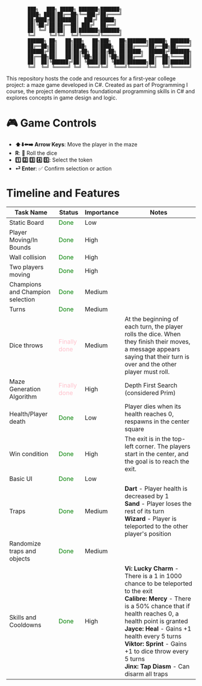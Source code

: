 
            ███╗   ███╗ █████╗ ███████╗███████╗                          
            ████╗ ████║██╔══██╗╚══███╔╝██╔════╝                          
            ██╔████╔██║███████║  ███╔╝ █████╗                            
            ██║╚██╔╝██║██╔══██║ ███╔╝  ██╔══╝                            
            ██║ ╚═╝ ██║██║  ██║███████╗███████╗                          
            ╚═╝     ╚═╝╚═╝  ╚═╝╚══════╝╚══════╝                          
            ██████╗ ██╗   ██╗███╗   ██╗███╗   ██╗███████╗██████╗ ███████╗
            ██╔══██╗██║   ██║████╗  ██║████╗  ██║██╔════╝██╔══██╗██╔════╝
            ██████╔╝██║   ██║██╔██╗ ██║██╔██╗ ██║█████╗  ██████╔╝███████╗
            ██╔══██╗██║   ██║██║╚██╗██║██║╚██╗██║██╔══╝  ██╔══██╗╚════██║
            ██║  ██║╚██████╔╝██║ ╚████║██║ ╚████║███████╗██║  ██║███████║
            ╚═╝  ╚═╝ ╚═════╝ ╚═╝  ╚═══╝╚═╝  ╚═══╝╚══════╝╚═╝  ╚═╝╚══════╝
This repository hosts the code and resources for a first-year college project: a maze game developed in C#. Created as part of Programming I course, the project demonstrates foundational programming skills in C# and explores concepts in game design and logic.



# 🎮 Game Controls

- **⬆️⬇️⬅️➡️ Arrow Keys**: Move the player in the maze  
- **R**: 🎲 Roll the dice  
- **1️⃣ 2️⃣ 3️⃣ 4️⃣ 5️⃣**: Select the token  
- **⏎ Enter**: ✅ Confirm selection or action  


# Timeline and Features

| Task Name                     | Status          | Importance | Notes                                                                 |
|-------------------------------|-----------------|------------|-----------------------------------------------------------------------|
| Static Board                  | <span style="color:green">Done</span> | Low        |                                                                       |
| Player Moving/In Bounds       | <span style="color:green">Done</span> | High       |                                                                       |
| Wall collision                | <span style="color:green">Done</span> | High       |                                                                       |
| Two players moving            | <span style="color:green">Done</span> | High       |                                                                       |
| Champions and Champion selection | <span style="color:green">Done</span> | Medium     |                                                                       |
| Turns                         | <span style="color:green">Done</span> | Medium     |                                                                       |
| Dice throws                   | <span style="color:pink">Finally done</span> | Medium     | At the beginning of each turn, the player rolls the dice. When they finish their moves, a message appears saying that their turn is over and the other player must roll. |
| Maze Generation Algorithm     | <span style="color:pink">Finally done</span> | High       | Depth First Search (considered Prim)                                  |
| Health/Player death           | <span style="color:green">Done</span> | Low        | Player dies when its health reaches 0, respawns in the center square  |
| Win condition                 | <span style="color:green">Done</span> | High       | The exit is in the top-left corner. The players start in the center, and the goal is to reach the exit. |
| Basic UI                      | <span style="color:green">Done</span> | Low        |                                                                       |
| Traps             | <span style="color:green">Done</span> | Medium     | **Dart** - Player health is decreased by 1<br>**Sand** - Player loses the rest of its turn<br>**Wizard** - Player is teleported to the other player's position |
| Randomize traps and objects   | <span style="color:green">Done</span> | Medium     |                                                                       |
| Skills and Cooldowns          | <span style="color:green">Done</span> | High       | **Vi: Lucky Charm** - There is a 1 in 1000 chance to be teleported to the exit<br>**Calibre: Mercy** - There is a 50% chance that if health reaches 0, a health point is granted<br>**Jayce: Heal** - Gains +1 health every 5 turns<br>**Viktor: Sprint** - Gains +1 to dice throw every 5 turns<br>**Jinx: Tap Diasm** - Can disarm all traps |


